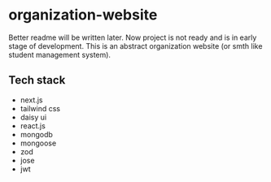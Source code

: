 # organization-website
Better readme will be written later. Now project is not ready and is in early stage of development. This is an abstract organization website (or smth like student management system).

## Tech stack
- next.js
- tailwind css
- daisy ui
- react.js
- mongodb
- mongoose
- zod
- jose
- jwt
